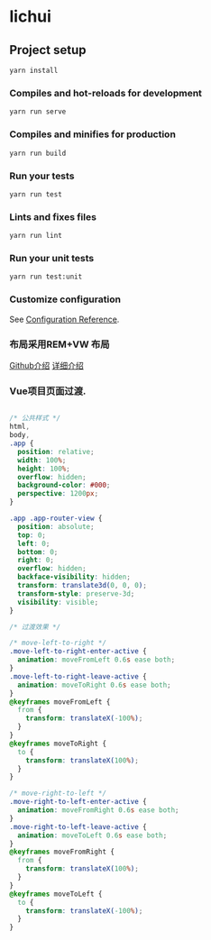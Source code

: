 # lichui

## Project setup
```
yarn install
```

### Compiles and hot-reloads for development
```
yarn run serve
```

### Compiles and minifies for production
```
yarn run build
```

### Run your tests
```
yarn run test
```

### Lints and fixes files
```
yarn run lint
```

### Run your unit tests
```
yarn run test:unit
```

### Customize configuration
See [Configuration Reference](https://cli.vuejs.org/config/).


### 布局采用REM+VW 布局
[Github介绍](https://github.com/LichJs/rem-vw-layout) 
[详细介绍](https://www.cnblogs.com/imwtr/p/9648233.html)

### Vue项目页面过渡.

```css

/* 公共样式 */
html,
body,
.app {
  position: relative;
  width: 100%;
  height: 100%;
  overflow: hidden;
  background-color: #000;
  perspective: 1200px;
}

.app .app-router-view {
  position: absolute;
  top: 0;
  left: 0;
  bottom: 0;
  right: 0;
  overflow: hidden;
  backface-visibility: hidden;
  transform: translate3d(0, 0, 0);
  transform-style: preserve-3d;
  visibility: visible;
}

/* 过渡效果 */

/* move-left-to-right */
.move-left-to-right-enter-active {
  animation: moveFromLeft 0.6s ease both;
}
.move-left-to-right-leave-active {
  animation: moveToRight 0.6s ease both;
}
@keyframes moveFromLeft {
  from {
    transform: translateX(-100%);
  }
}
@keyframes moveToRight {
  to {
    transform: translateX(100%);
  }
}

/* move-right-to-left */
.move-right-to-left-enter-active {
  animation: moveFromRight 0.6s ease both;
}
.move-right-to-left-leave-active {
  animation: moveToLeft 0.6s ease both;
}
@keyframes moveFromRight {
  from {
    transform: translateX(100%);
  }
}
@keyframes moveToLeft {
  to {
    transform: translateX(-100%);
  }
}
```